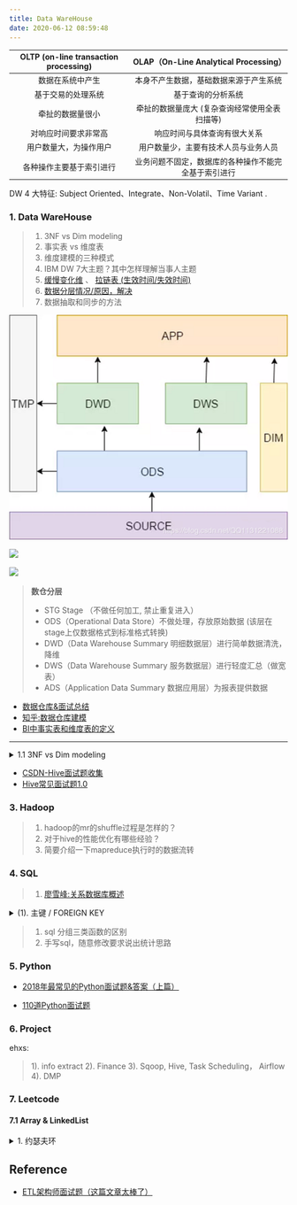 ```yaml
---
title: Data WareHouse
date: 2020-06-12 08:59:48
---
```


OLTP (on-line transaction processing) | OLAP（On-Line Analytical Processing）
:-------: | :-------:
数据在系统中产生 | 本身不产生数据，基础数据来源于产生系统
基于交易的处理系统 | 基于查询的分析系统
牵扯的数据量很小 | 牵扯的数据量庞大 (复杂查询经常使用全表扫描等)
对响应时间要求非常高 | 响应时间与具体查询有很大关系
用户数量大，为操作用户 | 用户数量少，主要有技术人员与业务人员
各种操作主要基于索引进行 | 业务问题不固定，数据库的各种操作不能完全基于索引进行

DW 4 大特征:  Subject Oriented、Integrate、Non-Volatil、Time Variant .

### 1. Data WareHouse

> 1. 3NF vs Dim modeling 
> 2. 事实表 vs 维度表
> 3. 维度建模的三种模式
> 4. IBM DW 7大主题？其中怎样理解当事人主题
> 5. [缓慢变化维](https://zh.twgreatdaily.com/mrqjjnABjYh_GJGV_3je.html) 、 [拉链表 (生效时间/失效时间)](https://blog.csdn.net/qq_42696788/article/details/104989949)
> 6. [数据分层情况/原因，解决](https://blog.csdn.net/QQ1131221088/article/details/89927920)
> 7. 数据抽取和同步的方法

![](/images/dataware/data-layer.png)

![](https://img-blog.csdnimg.cn/20190910140014944.png?x-oss-process=image/watermark,type_ZmFuZ3poZW5naGVpdGk,shadow_10,text_aHR0cHM6Ly9ibG9nLmNzZG4ubmV0L3dhbmdwaW5nNjIz,size_16,color_FFFFFF,t_70)

![](https://ask.qcloudimg.com/http-save/yehe-6343589/5u2krenpem.png?imageView2/2/w/1620)

> **数仓分层**
>
> - STG Stage （不做任何加工, 禁止重复进入）
> - ODS（Operational Data Store）不做处理，存放原始数据 (该层在stage上仅数据格式到标准格式转换)
> - DWD（Data Warehouse Summary 明细数据层）进行简单数据清洗，降维
> - DWS（Data Warehouse Summary 服务数据层）进行轻度汇总（做宽表）
> - ADS（Application Data Summary 数据应用层）为报表提供数据

- [数据仓库&面试总结](https://zhuanlan.zhihu.com/p/145087259)
- [知乎:数据仓库建模](https://zhuanlan.zhihu.com/p/74765529)
- [BI中事实表和维度表的定义](https://blog.csdn.net/u011402596/article/details/44083987)

---

<details>
<summary>1.1 3NF vs Dim modeling </summary>
```
3NF: 
	每个属性值唯一，不具有多义性；
	每个非主属性必须完全依赖于整个主键，而非主键的一部分；    
	每个非主属性不能依赖于其他关系中的属性，因为这样的话，这种属性应该归到其他关系中。    

维度模型:   是一个规范化的 事实表 和 反规范化的一些 维度表 组成的
	
       (1) 一种非规范化的关系模型
       (2) 表跟表之间的关系通过 keyword 和 foreign-key 来定义
```
</details>

<details>
<summary>1.2 事实表 vs 维度表</summary>
```
维度表:
  1. 维表的范围很宽（具有多个属性）
  2. 跟事实表相比，行数相对较小，通常小于 10 万条
  3. 内容相对固定，几乎就是一类查找表，或编码表
事实表:
  1. 数据量大
  2. 列数较少
  3. 经常发生变化
```
</details>

<details>
<summary>1.3 维度建模的三种模式</summary>
```
星型模式（Star Schema）
雪花模型（Snowflake Schema）
星座模型（Fact Constellations Schema）
```
</details>


<details>
<summary>1.4 IBM 7大主题</summary>
```
设计数据仓库按主题划分现在有2种方案:

1. 当事人、地域、协议、事件、产品、资产、营销、渠道等主题划分；
2. 客户、公共、交易、存款、贷款、银行卡、总账、中间业务、渠道等主题划分

数据仓库面向在数据模型中典型的主题领域包括 顾客、产品、订单 和 财务 或是其他某项事务或活动。
```
</details>

<details>
<summary>1.5 缓慢变化维</summary>
```
1. 重写维度值
2. 插入新的维度行
3. 添加维度列
4. 快照方式，每天导一份 dt，定期清理历史数据
```
</details>

### 2. [Hive](/2016/02/15/hadoop/hadoop-hive-brief/)

`Input -> Mappers -> Sort,Shuffle -> Reducers -> Output`

<details>
<summary>Hive 系统架构</summary>
<img src="/images/hadoop/hive-02.png" width="550" alt="Hive 系统架构" />

</details>

> 1. [hive整个调优过程做了哪些?](https://blog.csdn.net/WYpersist/article/details/80030921)
> 2. [Hive性能调优的最佳实践](https://blog.csdn.net/jmx_bigdata/article/details/88035201)
> 3. [Hive 图文并茂-数据仓库 ](https://www.cnblogs.com/moveofgod/p/12383384.html)
> 4. [电商数仓项目系列一：数据仓库简介](https://blog.csdn.net/wangping623/article/details/100697280)
> 2. hive数仓整体架构，实现过程，有哪些问题，是怎样解决的
> 3. 元数据是怎样管理的？元数据中都包括了那些数据
> 4. 怎样保证数据质量
> 5. mapreduce 执行原理
> 6. hive的窗口函数
> 7. hive 分区和分桶具体怎么实现的？
> 8. Hive 支持的底层数据文件类型有哪些
> 9. 数据表的分组和分块？


<details>
<summary>1. Hive 原理</summary>
```
1. 用户提交查询等任务给Driver。
2. 编译器获得该用户的任务Plan。
3. 编译器Compiler根据用户任务去MetaStore中获取需要的Hive的元数据信息。
4. 编译器Compiler得到元数据信息，对任务进行编译，先将HiveQL转换为抽象语法树，然后将抽象语法树转换成查询块，将查询块转化为逻辑的查询计划，重写逻辑查询计划，将逻辑计划转化为物理的计划（MapReduce）, 最后选择最佳的策略。
5. 将最终的计划提交给Driver。
6. Driver将计划Plan转交给ExecutionEngine去执行，获取元数据信息，提交给JobTracker或者SourceManager执行该任务，任务会直接读取HDFS中文件进行相应的操作。
7. 获取执行的结果。
8. 取得并返回执行结果。
```
</details>

<details>
<summary>2. hadoop处理数据的过程，有几个显著的特征</summary>
```
1.不怕数据多，就怕数据倾斜。
2．对jobs数比较多的作业运行效率相对比较低，比如即使有几百行的表，如果多次关联多次汇总，产生十几个jobs，没半小时是跑不完的。map reduce作业初始化的时间是比较长的。
3.对sum，count来说，不存在数据倾斜问题。
4.对count(distinct ),效率较低，数据量一多，准出问题，如果是多count(distinct )效率更低
```
</details>

<details>
<summary>4. Sqoop 问题</summary>
```bash
function import_data_hdfs() {
  sqoop import \
    -Dorg.apache.sqoop.splitter.allow_text_splitter=true --connect ${jdbc_url} --username ${jdbc_username} --password  ${jdbc_passwd} \
    --query "${exec_sql}" \
    --split-by ${id} -m 20 \
    --target-dir ${target_dir} \
    --fields-terminated-by "\001" --lines-terminated-by "\n" \
    --hive-drop-import-delims \
    --null-string '\\N' --null-non-string '\\N'
  check_success
  echo_ex "end successful import ${target_dir}. field.delim : \001"
}
(1) 导入导出Null存储一致性问题
        导出数据时采用–input-null-string和–input-null-non-string
        导入数据时采用–null-string和–null-non-string
(2). jdbc_url
         jdbc_url="jdbc:mysql://xxxx:3306/reportpublic?autoReconnect=true"
(3). Map 阶段, 只有
          原理是重写了 MR： inputformat 和 outputformat
```
</details>

- [CSDN-Hive面试题收集](https://blog.csdn.net/WYpersist/article/details/80102757)
- [Hive常见面试题1.0](https://zhuanlan.zhihu.com/p/93932766)

### 3. Hadoop

> 1. hadoop的mr的shuffle过程是怎样的？
> 2. 对于hive的性能优化有哪些经验？
> 3. 简要介绍一下mapreduce执行时的数据流转

### 4. SQL

> 1. [廖雪峰:关系数据库概述](https://www.liaoxuefeng.com/wiki/1177760294764384/1179613436834240)

<details>
<summary>(1). 主键 / FOREIGN KEY</summary>
```
身份证号、手机 这些看上去可以唯一的字段，均不可用作主键。
作为主键最好是完全业务无关的字段，我们一般把这个字段命名为id。
自增整数类型

没有必要的情况下，我们尽量不使用联合主键，因为它给关系表带来了复杂度的上升。

由于外键约束会降低数据库的性能，大部分互联网应用程序为了追求速度，并不设置外键约束，而是仅靠应用程序自身来保证逻辑的正确性。
```
</details>

<details>
<summary>(2). INDEX</summary>
```
可以对一张表创建多个索引。索引的优点是提高了查询效率

缺点是在插入、更新和删除记录时，需要同时修改索引，因此，索引越多，插入、更新和删除记录的速度就越慢。

对于主键，关系数据库会自动对其创建主键索引。使用主键索引的效率是最高的，因为主键会保证绝对唯一。
```
</details>

<details>
<summary>(3). SQL查询</summary>
```sql
SELECT * FROM students WHERE score >= 80;
SELECT id, name, gender, score FROM students ORDER BY score;
SELECT id, name, gender, score FROM students ORDER BY score DESC LIMIT 3 OFFSET 6; 第3页
SELECT COUNT(*) boys FROM students WHERE gender = 'M';

分组查询:
SELECT COUNT(*) num FROM students GROUP BY class_id;
SELECT class_id, gender, COUNT(*) num FROM students GROUP BY class_id, gender;

多表查询:


连接查询:

```
</details>



> 1. sql 分组三类函数的区别
> 2. 手写sql，随意修改要求说出统计思路

### 5. Python

- [2018年最常见的Python面试题&答案（上篇）](https://juejin.im/post/5b6bc1d16fb9a04f9c43edc3)

- [110道Python面试题](https://zhuanlan.zhihu.com/p/54430650)

### 6. Project

ehxs:
 
> 1). info extract
> 2). Finance
> 3). Sqoop, Hive, Task Scheduling， Airflow
> 4). DMP 


### 7. Leetcode

#### 7.1 Array & LinkedList

<details>
<summary>1. 约瑟夫环</summary>
```python
class Solution:
    def lastRemaining(self, n: int, m: int) -> int:
        if n < 1 or m < 1:
            return None
            
        last = 0
        for i in range(2, n + 1):
            last = (last + m) % i
        return last
```
</details>

<details>
<summary>3. 替换空格</summary>
```python
class Solution:
    def replaceSpace(self, s: str) -> str:
        return s.replace(" ","%20")
```
</details>


## Reference

- [ETL架构师面试题（这篇文章太棒了）](https://www.cnblogs.com/tmeily/p/4593700.html)

